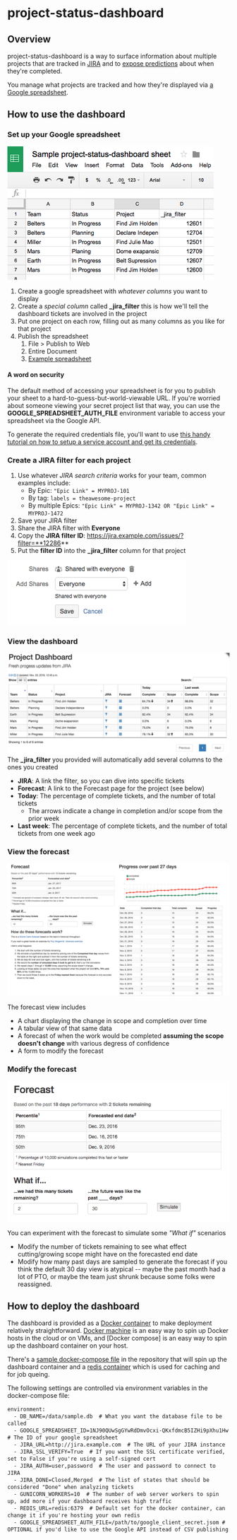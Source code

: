 # project-status-dashboard

## Overview

project-status-dashboard is a way to surface information about multiple projects that are tracked in [JIRA](https://www.atlassian.com/software/jira) and to [expose predictions](http://focusedobjective.com/monte-carlo-forecasting-exercises/) about when they're completed.

You manage what projects are tracked and how they're displayed via [a Google spreadsheet](https://www.google.com/sheets/about/).

## How to use the dashboard

### Set up your Google spreadsheet
![Sample spreadsheet](img/sample-gsheet.png)

1. Create a google spreadsheet with *whatever columns* you want to display
1. Create a *special column* called **_jira_filter** this is how we'll tell the dashboard tickets are involved in the project
1. Put one project on each row, filling out as many columns as you like for that project
1. Publish the spreadsheet
    1. File > Publish to Web
    1. Entire Document
    1. [Example spreadsheet](https://docs.google.com/spreadsheets/d/e/2PACX-1vQ950QA97Rfzkya5I1WRmv12wlCPqF5qDeLtQtWKZzH_PZCR9FmApfzZ-83Zbu3bC9hHoi4Tr71UFWd/pubhtml)

#### A word on security

The default method of accessing your spreadsheet is for you to publish your sheet to a hard-to-guess-but-world-viewable URL. If you're worried about someone viewing your secret project list that way, you can use the **GOOGLE_SPREADSHEET_AUTH_FILE** environment variable to access your spreadsheet via the Google API.

To generate the required credentials file, you'll want to use [this handy tutorial on how to setup a service account and get its credentials](https://www.twilio.com/blog/2017/02/an-easy-way-to-read-and-write-to-a-google-spreadsheet-in-python.html).

### Create a JIRA filter for each project
1. Use whatever *JIRA search criteria* works for your team, common examples include:
    * By Epic: ```"Epic Link" = MYPROJ-101```
    * By tag: ```labels = theawesome-project```
    * By multiple Epics: ```"Epic Link" = MYPROJ-1342 OR "Epic Link" = MYPROJ-1472```
2. Save your JIRA filter
3. Share the JIRA filter with **Everyone**
4. Copy the **JIRA filter ID**: https://jira.example.com/issues/?filter=**12286**
5. Put the **filter ID** into the **_jira_filter** column for that project

![Share the JIRA filter](img/jira-share-filter.png)


### View the dashboard
![Dashboard](img/dashboard-overview.png)
The **_jira_filter** you provided will automatically add several columns to the ones you created

* **JIRA**: A link the filter, so you can dive into specific tickets
* **Forecast**: A link to the Forecast page for the project (see below)
* **Today**: The percentage of complete tickets, and the number of total tickets
    * The arrows indicate a change in completion and/or scope from the prior week
* **Last week**: The percentage of complete tickets, and the number of total tickets from one week ago

### View the forecast
![Forecast overview](img/forecast-overview.png)

The forecast view includes

* A chart displaying the change in scope and completion over time
* A tabular view of that same data
* A forecast of when the work would be completed **assuming the scope doesn't change** with various degress of confidence
* A form to modify the forecast

### Modify the forecast
![Forecast form](img/forecast-form.png)

You can experiment with the forecast to simulate some *"What if"* scenarios

* Modify the number of tickets remaining to see what effect cutting/growing scope might have on the forecasted end date
* Modify how many past days are sampled to generate the forecast if you think the default 30 day view is atypical -- maybe the past month had a lot of PTO, or maybe the team just shrunk because some folks were reassigned.

## How to deploy the dashboard

The dashboard is provided as a [Docker container](https://hub.docker.com/r/cmheisel/project-status-dashboard/) to make deployment relatively straightforward. [Docker machine](https://docs.docker.com/machine/) is an easy way to spin up Docker hosts in the cloud or on VMs, and [Docker compose] is an easy way to spin up the dashboard container on your host.

There's a [sample docker-compose file](https://github.com/cmheisel/project-status-dashboard/blob/master/docker-sample/docker-compose.yml) in the repository that will spin up the dashboard container and a [redis container](http://redis.io/) which is used for caching and for job queing.

The following settings are controlled via environment variables in the docker-compose file:

```
environment:
  - DB_NAME=/data/sample.db  # What you want the database file to be called
  - GOOGLE_SPREADSHEET_ID=1NJ90QUwSgGYwRdDmvOcxi-QKxfdmcB5IZHi9pXhu1Hw  # The ID of your google spreadsheet
  - JIRA_URL=http://jira.example.com  # The URL of your JIRA instance
  - JIRA_SSL_VERIFY=True  # If you want the SSL certificate verified, set to False if you're using a self-signed cert
  - JIRA_AUTH=user,password  # The user and password to connect to JIRA
  - JIRA_DONE=Closed,Merged  # The list of states that should be considered "Done" when analyzing tickets
  - GUNICORN_WORKERS=10  # The number of web server workers to spin up, add more if your dashboard receives high traffic
  - REDIS_URL=redis:6379  # Default set for the docker container, can change it if you're hosting your own redis
  - GOOGLE_SPREADSHEET_AUTH_FILE=/path/to/google_client_secret.jsom # OPTIONAL if you'd like to use the Google API instead of CSV publishing
```